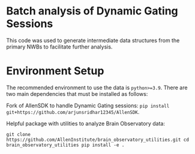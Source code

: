 # Batch analysis of Dynamic Gating Sessions
This code was used to generate intermediate data structures from the primary NWBs to facilitate further analysis. 


# Environment Setup
The recommended environment to use the data is `python>=3.9`. There are two main dependencies that must be installed as follows: 

Fork of AllenSDK to handle Dynamic Gating sessions:
`pip install git+https://github.com/arjunsridhar12345/AllenSDK`.

Helpful package with utilities to analyze Brain Observatory data:

`git clone https://github.com/AllenInstitute/brain_observatory_utilities.git
cd brain_observatory_utilities
pip install -e .
`
